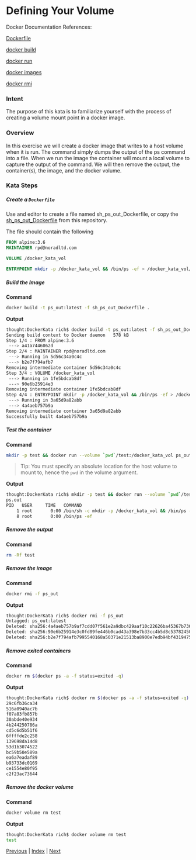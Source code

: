 # Defining Your Volume

Docker Documentation References:

[Dockerfile](https://docs.docker.com/engine/reference/builder/)

[docker build](https://docs.docker.com/engine/reference/commandline/build/)

[docker run](https://docs.docker.com/engine/reference/commandline/run/)

[docker images](https://docs.docker.com/engine/reference/commandline/images/)

[docker rmi](https://docs.docker.com/engine/reference/commandline/rmi/)

### Intent

The purpose of this kata is to familiarize yourself with the process of creating a volume mount point in a docker image. 

### Overview

In this exercise we will create a docker image that writes to a host volume when it is run. The command simply dumps the output of the ps command into a file. When we run the image the container will mount a local volume to capture the output of the command. We will then remove the output, the container(s), the image, and the docker volume.

### Kata Steps

##### Create a `Dockerfile`

Use and editor to create a file named sh_ps_out_Dockerfile, or copy the [sh_ps_out_Dockerfile](sh_ps_out_Dockerfile) from this repository.

The file should contain the following

```Dockerfile
FROM alpine:3.6
MAINTAINER rpd@noradltd.com

VOLUME /docker_kata_vol

ENTRYPOINT mkdir -p /docker_kata_vol && /bin/ps -ef > /docker_kata_vol/ps.out
```

##### Build the Image

**Command**

```bash
docker build -t ps_out:latest -f sh_ps_out_Dockerfile .
```

**Output**

```bash
thought:DockerKata rich$ docker build -t ps_out:latest -f sh_ps_out_Dockerfile .
Sending build context to Docker daemon   578 kB
Step 1/4 : FROM alpine:3.6
 ---> a41a7446062d
Step 2/4 : MAINTAINER rpd@noradltd.com
 ---> Running in 5d56c34a0c4c
 ---> b2e7f794afb7
Removing intermediate container 5d56c34a0c4c
Step 3/4 : VOLUME /docker_kata_vol
 ---> Running in 1fe5bdcab8df
 ---> 90e6b25914e3
Removing intermediate container 1fe5bdcab8df
Step 4/4 : ENTRYPOINT mkdir -p /docker_kata_vol && /bin/ps -ef > /docker_kata_vol/ps.out
 ---> Running in 3a65d9a82abb
 ---> 4a4aeb757b9a
Removing intermediate container 3a65d9a82abb
Successfully built 4a4aeb757b9a
```

##### Test the container

**Command**

```bash
mkdir -p test && docker run --volume `pwd`/test:/docker_kata_vol ps_out:latest && ls test && cat test/ps.out
```

> Tip: You must specify an absolute location for the host volume to mount to, hence the `pwd` in the volume argument.

**Output**

```bash
thought:DockerKata rich$ mkdir -p test && docker run --volume `pwd`/test:/docker_kata_vol ps_out:latest && ls test && cat test/ps.out
ps.out
PID   USER     TIME   COMMAND
    1 root       0:00 /bin/sh -c mkdir -p /docker_kata_vol && /bin/ps -ef > /docker_kata_vol/ps.out
    8 root       0:00 /bin/ps -ef
```

##### Remove the output

**Command**

```bash
rm -Rf test
```

##### Remove the image

**Command**

```bash
docker rmi -f ps_out
```

**Output**

```bash
thought:DockerKata rich$ docker rmi -f ps_out
Untagged: ps_out:latest
Deleted: sha256:4a4aeb757b9af7cdd07f561e2a9dbc429aaf10c22626ba45367b7363b5ad712c
Deleted: sha256:90e6b25914e3c0fd89fe446b0cad43a398e7b33cc4b5d8c53782450e50d0e262
Deleted: sha256:b2e7f794afb7995540168a50371e21513ba8900e7edb94bf4319475d83cff99a
```
##### Remove exited containers

**Command**

```bash
docker rm $(docker ps -a -f status=exited -q)
```

**Output**

```bash
thought:DockerKata rich$ docker rm $(docker ps -a -f status=exited -q)
29c6fb36ca34
516a0940ac7b
f07a83fb857b
30abde40e934
4b244250786a
cd5c6d5b51f6
6ffffde2c258
139698da14d8
53d1b3074522
bc59b50e589a
ea6a7eadaf89
b93733dc0169
ce1554e80f95
c2f23ac73644
```

##### Remove the docker volume

**Command**

```bash
docker volume rm test
```

**Output**

```bash
thought:DockerKata rich$ docker volume rm test
test
```

[Previous](21_define_network_interface.md) | [Index](README.md) | [Next](#)

